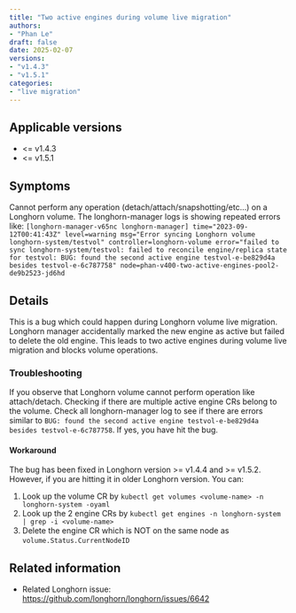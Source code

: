 ```yaml
---
title: "Two active engines during volume live migration"
authors:
- "Phan Le"
draft: false
date: 2025-02-07
versions:
- "v1.4.3"
- "v1.5.1"
categories:
- "live migration"
---
```


## Applicable versions

- <= v1.4.3
- <= v1.5.1

## Symptoms

Cannot perform any operation (detach/attach/snapshotting/etc...) on a Longhorn volume.
The longhorn-manager logs is showing repeated errors like:
`
[longhorn-manager-v65nc longhorn-manager] time="2023-09-12T00:41:43Z" level=warning msg="Error syncing Longhorn volume longhorn-system/testvol" controller=longhorn-volume error="failed to sync longhorn-system/testvol: failed to reconcile engine/replica state for testvol: BUG: found the second active engine testvol-e-be829d4a besides testvol-e-6c787758" node=phan-v400-two-active-engines-pool2-de9b2523-jd6hd
`

## Details

This is a bug which could happen during Longhorn volume live migration.
Longhorn manager accidentally marked the new engine as active but failed to delete the old engine.
This leads to two active engines during volume live migration and blocks volume operations.

### Troubleshooting

If you observe that Longhorn volume cannot perform operation like attach/detach.
Checking if there are multiple active engine CRs belong to the volume.
Check all longhorn-manager log to see if there are errors similar to `BUG: found the second active engine testvol-e-be829d4a besides testvol-e-6c787758`.
If yes, you have hit the bug.

#### Workaround
The bug has been fixed in Longhorn version >= v1.4.4 and >= v1.5.2.
However, if you are hitting it in older Longhorn version. You can:
1. Look up the volume CR by `kubectl get volumes <volume-name> -n longhorn-system -oyaml`
1. Look up the 2 engine CRs by `kubectl get engines -n longhorn-system | grep -i <volume-name>`
1. Delete the engine CR which is NOT on the same node as `volume.Status.CurrentNodeID`


## Related information

- Related Longhorn issue: https://github.com/longhorn/longhorn/issues/6642
